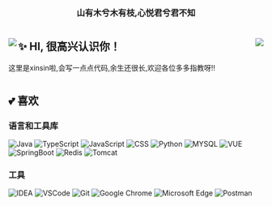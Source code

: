 <h3 align="center">山有木兮木有枝,心悦君兮君不知</h3>

#    
<img align="left" src="https://github-readme-stats.vercel.app/api?username=Xin-Sin&show_icons=true">

<img align="right" src="https://github-readme-stats.vercel.app/api/top-langs/?username=xin-sin&layout=compact&hide=html,css,less,scss&langs_count=8&theme=tokyonight&hide_title=true">

## ✨ HI, 很高兴认识你！
这里是xinsin啦,会写一点点代码,余生还很长,欢迎各位多多指教呀!!

# 

## 💕 喜欢

### 语言和工具库
![Java](https://img.shields.io/badge/JAVA-red?style=for-the-badge&logo=iconjar&logoColor=white)
![TypeScript](https://img.shields.io/badge/TypeScript-007ACC?style=for-the-badge&logo=typescript&logoColor=white)
![JavaScript](https://img.shields.io/badge/JavaScript-F7DF1E?style=for-the-badge&logo=javascript&logoColor=black)
![CSS](https://img.shields.io/badge/CSS-239120?&style=for-the-badge&logo=css3&logoColor=white)
![Python](https://img.shields.io/static/v1?style=for-the-badge&message=Python&color=336e9d&logo=Python&logoColor=ffffff&label=)
![MYSQL](https://img.shields.io/badge/-MYSQL-orange?style=for-the-badge&logo=mysql&logoColor=white)
![VUE](https://img.shields.io/badge/VUE-brightgreen?style=for-the-badge&logo=vuedotjs&logoColor=white)
![SpringBoot](https://img.shields.io/badge/Spring%20Boot-brightgreen?style=for-the-badge&logo=springboot&logoColor=white)
![Redis](https://img.shields.io/badge/redis-%23DD0031.svg?&style=for-the-badge&logo=redis&logoColor=white)
![Tomcat](https://img.shields.io/badge/Tomcat-yellow?style=for-the-badge&logo=apachetomcat&logoColor=white)
### 工具
![IDEA](https://img.shields.io/badge/IntelliJ_IDEA-000000.svg?style=for-the-badge&logo=intellij-idea&logoColor=white)
![VSCode](https://img.shields.io/badge/Visual_Studio_Code-0078D4?style=for-the-badge&logo=visual%20studio%20code&logoColor=white)
![Git](https://img.shields.io/badge/GIT-E44C30?style=for-the-badge&logo=git&logoColor=white)
![Google Chrome](https://img.shields.io/badge/-Google%20Chrome-yellow?style=for-the-badge&logo=Google-chrome&logoColor=white)
![Microsoft Edge](https://img.shields.io/badge/Microsoft_Edge-0078D7?style=for-the-badge&logo=Microsoft-edge&logoColor=white)
![Postman](https://img.shields.io/badge/-postman-orange?style=for-the-badge&logo=postman&logoColor=white)